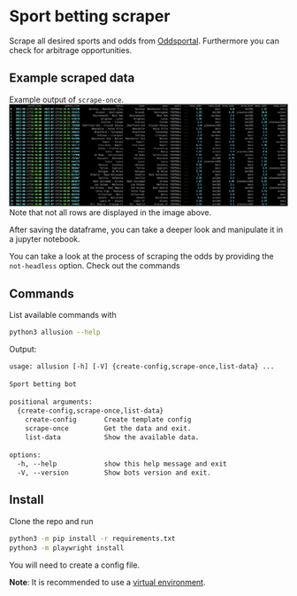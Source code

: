 # Sport betting scraper

Scrape all desired sports and odds from [Oddsportal](https://www.oddsportal.com/). Furthermore you can check for arbitrage opportunities.

## Example scraped data
Example output of `scrape-once`. 
![Example output of scrape-once](./img/example_scrape.png)
Note that not all rows are displayed in the image above.

After saving the dataframe, you can take a deeper look and manipulate it in a jupyter notebook.

You can take a look at the process of scraping the odds by providing the `not-headless` option. Check out the commands 
## Commands
List available commands with

```bash
python3 allusion --help
```
Output:
```
usage: allusion [-h] [-V] {create-config,scrape-once,list-data} ...

Sport betting bot

positional arguments:
  {create-config,scrape-once,list-data}
    create-config       Create template config
    scrape-once         Get the data and exit.
    list-data           Show the available data.

options:
  -h, --help            show this help message and exit
  -V, --version         Show bots version and exit.
```

## Install
Clone the repo and run
```bash
python3 -m pip install -r requirements.txt
python3 -m playwright install
```

You will need to create a config file.

**Note**: It is recommended to use a [virtual environment](https://docs.python.org/3/library/venv.html).
